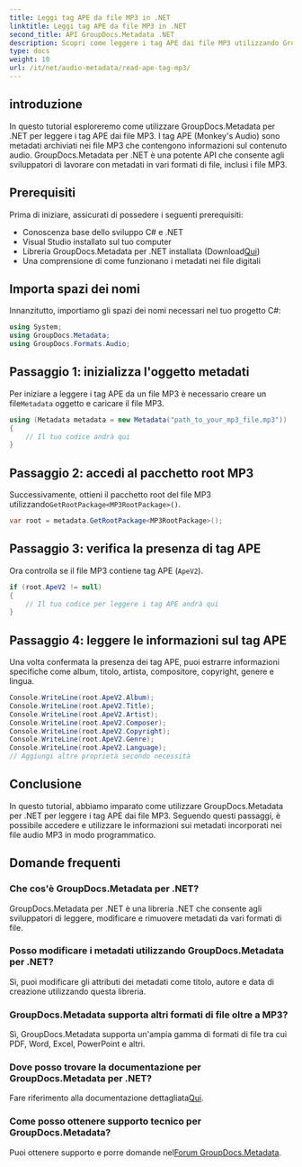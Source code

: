 ```yaml
---
title: Leggi tag APE da file MP3 in .NET
linktitle: Leggi tag APE da file MP3 in .NET
second_title: API GroupDocs.Metadata .NET
description: Scopri come leggere i tag APE dai file MP3 utilizzando GroupDocs.Metadata per .NET. Esplora l'estrazione dei metadati in C# con indicazioni dettagliate.
type: docs
weight: 10
url: /it/net/audio-metadata/read-ape-tag-mp3/
---
```

## introduzione
In questo tutorial esploreremo come utilizzare GroupDocs.Metadata per .NET per leggere i tag APE dai file MP3. I tag APE (Monkey's Audio) sono metadati archiviati nei file MP3 che contengono informazioni sul contenuto audio. GroupDocs.Metadata per .NET è una potente API che consente agli sviluppatori di lavorare con metadati in vari formati di file, inclusi i file MP3.
## Prerequisiti
Prima di iniziare, assicurati di possedere i seguenti prerequisiti:
- Conoscenza base dello sviluppo C# e .NET
- Visual Studio installato sul tuo computer
-  Libreria GroupDocs.Metadata per .NET installata (Download[Qui](https://releases.groupdocs.com/metadata/net/))
- Una comprensione di come funzionano i metadati nei file digitali

## Importa spazi dei nomi
Innanzitutto, importiamo gli spazi dei nomi necessari nel tuo progetto C#:
```csharp
using System;
using GroupDocs.Metadata;
using GroupDocs.Formats.Audio;
```
## Passaggio 1: inizializza l'oggetto metadati
 Per iniziare a leggere i tag APE da un file MP3 è necessario creare un file`Metadata` oggetto e caricare il file MP3.
```csharp
using (Metadata metadata = new Metadata("path_to_your_mp3_file.mp3"))
{
    // Il tuo codice andrà qui
}
```
## Passaggio 2: accedi al pacchetto root MP3
 Successivamente, ottieni il pacchetto root del file MP3 utilizzando`GetRootPackage<MP3RootPackage>()`.
```csharp
var root = metadata.GetRootPackage<MP3RootPackage>();
```
## Passaggio 3: verifica la presenza di tag APE
Ora controlla se il file MP3 contiene tag APE (`ApeV2`).
```csharp
if (root.ApeV2 != null)
{
    // Il tuo codice per leggere i tag APE andrà qui
}
```
## Passaggio 4: leggere le informazioni sul tag APE
Una volta confermata la presenza dei tag APE, puoi estrarre informazioni specifiche come album, titolo, artista, compositore, copyright, genere e lingua.
```csharp
Console.WriteLine(root.ApeV2.Album);
Console.WriteLine(root.ApeV2.Title);
Console.WriteLine(root.ApeV2.Artist);
Console.WriteLine(root.ApeV2.Composer);
Console.WriteLine(root.ApeV2.Copyright);
Console.WriteLine(root.ApeV2.Genre);
Console.WriteLine(root.ApeV2.Language);
// Aggiungi altre proprietà secondo necessità
```

## Conclusione
In questo tutorial, abbiamo imparato come utilizzare GroupDocs.Metadata per .NET per leggere i tag APE dai file MP3. Seguendo questi passaggi, è possibile accedere e utilizzare le informazioni sui metadati incorporati nei file audio MP3 in modo programmatico.

## Domande frequenti
### Che cos'è GroupDocs.Metadata per .NET?
GroupDocs.Metadata per .NET è una libreria .NET che consente agli sviluppatori di leggere, modificare e rimuovere metadati da vari formati di file.
### Posso modificare i metadati utilizzando GroupDocs.Metadata per .NET?
Sì, puoi modificare gli attributi dei metadati come titolo, autore e data di creazione utilizzando questa libreria.
### GroupDocs.Metadata supporta altri formati di file oltre a MP3?
Sì, GroupDocs.Metadata supporta un'ampia gamma di formati di file tra cui PDF, Word, Excel, PowerPoint e altri.
### Dove posso trovare la documentazione per GroupDocs.Metadata per .NET?
 Fare riferimento alla documentazione dettagliata[Qui](https://reference.groupdocs.com/metadata/net/).
### Come posso ottenere supporto tecnico per GroupDocs.Metadata?
 Puoi ottenere supporto e porre domande nel[Forum GroupDocs.Metadata](https://forum.groupdocs.com/c/metadata/14).